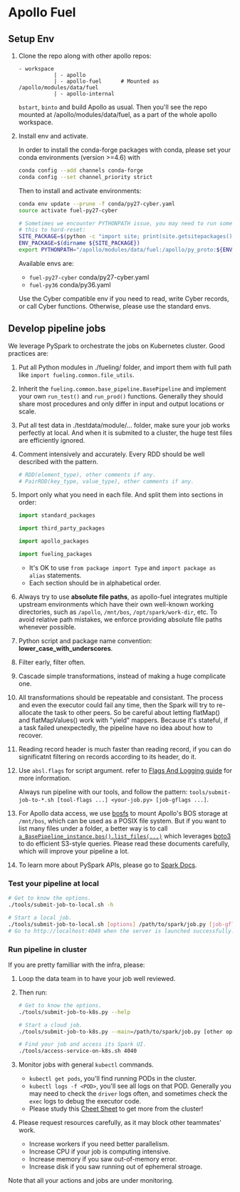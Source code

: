 # Apollo Fuel

## Setup Env

1. Clone the repo along with other apollo repos:

   ```text
   - workspace
              | - apollo
              | - apollo-fuel      # Mounted as /apollo/modules/data/fuel
              | - apollo-internal
   ```

   `bstart`, `binto` and build Apollo as usual. Then you'll see the repo mounted
   at /apollo/modules/data/fuel, as a part of the whole apollo workspace.

1. Install env and activate.

   In order to install the conda-forge packages with conda, please set your conda environments (version >=4.6) with

   ```bash
   conda config --add channels conda-forge
   conda config --set channel_priority strict
   ```
   Then to install and activate environments:

   ```bash
   conda env update --prune -f conda/py27-cyber.yaml
   source activate fuel-py27-cyber

   # Sometimes we encounter PYTHONPATH issue, you may need to run something like
   # this to hard-reset:
   SITE_PACKAGE=$(python -c "import site; print(site.getsitepackages()[0])")
   ENV_PACKAGE=$(dirname ${SITE_PACKAGE})
   export PYTHONPATH="/apollo/modules/data/fuel:/apollo/py_proto:${ENV_PACKAGE}:${SITE_PACKAGE}:${PYTHONPATH}"
   ```

   Available envs are:
   * `fuel-py27-cyber` conda/py27-cyber.yaml
   * `fuel-py36`       conda/py36.yaml

   Use the Cyber compatible env if you need to read, write Cyber records, or
   call Cyber functions. Otherwise, please use the standard envs.

## Develop pipeline jobs

We leverage PySpark to orchestrate the jobs on Kubernetes cluster. Good
practices are:

1. Put all Python modules in ./fueling/ folder, and import them with full path
   like `import fueling.common.file_utils`.
1. Inherit the `fueling.common.base_pipeline.BasePipeline` and implement your
   own `run_test()` and `run_prod()` functions. Generally they should share most
   procedures and only differ in input and output locations or scale.
1. Put all test data in ./testdata/module/... folder, make sure your job works
   perfectly at local. And when it is submited to a cluster, the huge test files
   are efficiently ignored.
1. Comment intensively and accurately. Every RDD should be well described with
   the pattern.

   ```python
   # RDD(element_type), other comments if any.
   # PairRDD(key_type, value_type), other comments if any.
   ```

1. Import only what you need in each file. And split them into sections in
   order:

   ```python
   import standard_packages

   import third_party_packages

   import apollo_packages

   import fueling_packages
   ```

   * It's OK to use `from package import Type` and `import package as alias`
     statements.
   * Each section should be in alphabetical order.

1. Always try to use **absolute file paths**, as apollo-fuel integrates multiple
   upstream environments which have their own well-known working directories,
   such as `/apollo`, `/mnt/bos`, `/opt/spark/work-dir`, etc. To avoid relative
   path mistakes, we enforce providing absolute file paths whenever possible.
1. Python script and package name convention: **lower_case_with_underscores**.
1. Filter early, filter often.
1. Cascade simple transformations, instead of making a huge complicate one.
1. All transformations should be repeatable and consistant. The process and even
   the executor could fail any time, then the Spark will try to re-allocate the
   task to other peers. So be careful about letting flatMap() and
   flatMapValues() work with "yield" mappers. Because it's stateful, if a task
   failed unexpectedly, the pipeline have no idea about how to recover.
1. Reading record header is much faster than reading record, if you can do
   significatnt filtering on records according to its header, do it.
1. Use `absl.flags` for script argument. refer to
   [Flags And Logging guide](docs/flags-and-logging-guide.md) for more
   information.

   Always run pipeline with our tools, and follow the pattern:
   `tools/submit-job-to-*.sh [tool-flags ...] <your-job.py> [job-gflags ...]`.
1. For Apollo data access, we use [bosfs](https://cloud.baidu.com/doc/BOS/s/Ajwvyqhya)
   to mount Apollo's BOS storage at `/mnt/bos`, which can be used as a POSIX
   file system. But if you want to list many files under a folder, a better way
   is to call [`a_BasePipeline_instance.bos().list_files(...)`](fueling/common/bos_client.py#L74)
   which leverages [boto3](https://cloud.baidu.com/doc/BOS/s/ojwvyq973#aws-sdk-for-python)
   to do efficient S3-style queries. Please read these documents carefully,
   which will improve your pipeline a lot.
1. To learn more about PySpark APIs, please go to
   [Spark Docs](https://spark.apache.org/docs/latest/api/python/pyspark.html).

### Test your pipeline at local

```bash
# Get to know the options.
./tools/submit-job-to-local.sh -h

# Start a local job.
./tools/submit-job-to-local.sh [options] /path/to/spark/job.py [job-gflags]
# Go to http://localhost:4040 when the server is launched successfully.
```

### Run pipeline in cluster

If you are pretty familliar with the infra, please:
1. Loop the data team in to have your job well reviewed.

1. Then run:

   ```bash
   # Get to know the options.
   ./tools/submit-job-to-k8s.py --help

   # Start a cloud job.
   ./tools/submit-job-to-k8s.py --main=/path/to/spark/job.py [other options]

   # Find your job and access its Spark UI.
   ./tools/access-service-on-k8s.sh 4040
   ```

1. Monitor jobs with general `kubectl` commands.

   * `kubectl get pods`, you'll find running PODs in the cluster.
   * `kubectl logs -f <POD>`, you'll see all logs on that POD. Generally you may
     need to check the `driver` logs often, and sometimes check the `exec` logs
     to debug the executor code.
   * Please study this
     [Cheet Sheet](https://kubernetes.io/docs/reference/kubectl/cheatsheet) to
     get more from the cluster!

1. Please request resources carefully, as it may block other teammates' work.

   * Increase workers if you need better parallelism.
   * Increase CPU if your job is computing intensive.
   * Increase memory if you saw out-of-memory error.
   * Increase disk if you saw running out of ephemeral stroage.

Note that all your actions and jobs are under monitoring.
